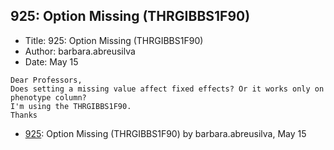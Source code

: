## 925: Option Missing (THRGIBBS1F90)

- Title: 925: Option Missing (THRGIBBS1F90)
- Author: barbara.abreusilva
- Date: May 15

```
Dear Professors,
Does setting a missing value affect fixed effects? Or it works only on phenotype column?
I'm using the THRGIBBS1F90.
Thanks
```

- [925](0925.md): Option Missing (THRGIBBS1F90) by barbara.abreusilva, May 15
